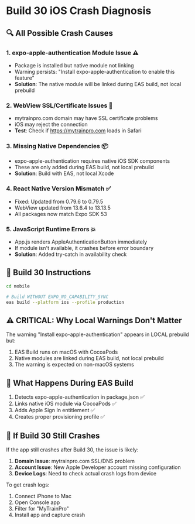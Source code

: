 # Build 30 iOS Crash Diagnosis

## 🔍 All Possible Crash Causes

### 1. **expo-apple-authentication Module Issue** ⚠️
- Package is installed but native module not linking
- Warning persists: "Install expo-apple-authentication to enable this feature"
- **Solution**: The native module will be linked during EAS build, not local prebuild

### 2. **WebView SSL/Certificate Issues** 🔐
- mytrainpro.com domain may have SSL certificate problems
- iOS may reject the connection
- **Test**: Check if https://mytrainpro.com loads in Safari

### 3. **Missing Native Dependencies** 📦
- expo-apple-authentication requires native iOS SDK components
- These are only added during EAS build, not local prebuild
- **Solution**: Build with EAS, not local Xcode

### 4. **React Native Version Mismatch** ✅
- Fixed: Updated from 0.79.6 to 0.79.5
- WebView updated from 13.6.4 to 13.13.5
- All packages now match Expo SDK 53

### 5. **JavaScript Runtime Errors** 💥
- App.js renders AppleAuthenticationButton immediately
- If module isn't available, it crashes before error boundary
- **Solution**: Added try-catch in availability check

## 🚀 Build 30 Instructions

```bash
cd mobile

# Build WITHOUT EXPO_NO_CAPABILITY_SYNC
eas build --platform ios --profile production
```

## ⚠️ CRITICAL: Why Local Warnings Don't Matter

The warning "Install expo-apple-authentication" appears in LOCAL prebuild but:
1. EAS Build runs on macOS with CocoaPods
2. Native modules are linked during EAS build, not local prebuild
3. The warning is expected on non-macOS systems

## 📱 What Happens During EAS Build

1. Detects expo-apple-authentication in package.json ✅
2. Links native iOS module via CocoaPods ✅
3. Adds Apple Sign In entitlement ✅
4. Creates proper provisioning profile ✅

## 🎯 If Build 30 Still Crashes

If the app still crashes after Build 30, the issue is likely:
1. **Domain Issue**: mytrainpro.com SSL/DNS problem
2. **Account Issue**: New Apple Developer account missing configuration
3. **Device Logs**: Need to check actual crash logs from device

To get crash logs:
1. Connect iPhone to Mac
2. Open Console app
3. Filter for "MyTrainPro"
4. Install app and capture crash